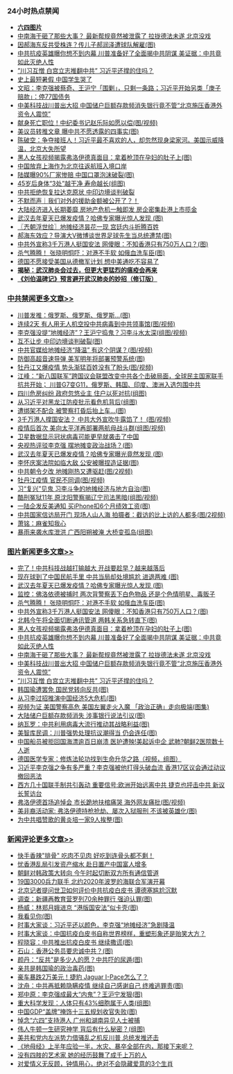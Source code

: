 <div class="catlist">
<h3>24小时热点禁闻</h3>
<ul>
<li><b><a href="64photo" target="_blank">六四图片</a></b></li>
<li><a href="https://github.com/fqnews/bnews/blob/master/topimagenews/20200608/1341718.md">中南海干砸了那些大事？ 最新帮规竟然被泄露了 拉拢德法未遂 北京没戏</a></li>
<li><a href="https://github.com/fqnews/bnews/blob/master/cnnews/20200608/1341617.md">因郝海东反共受株连？传儿子郝润泽遭球队解雇(图)</a></li>
<li><a href="https://github.com/fqnews/bnews/blob/master/topimagenews/20200608/1341750.md">中共抗疫英雄曝你想不到内幕 川普准备好了全面揭中共阴谋 美证据：中共竟如此灭绝人性</a></li>
<li><a href="https://github.com/fqnews/bnews/blob/master/topimagenews/20200608/1341615.md">”川习互憎 白宫立志推翻中共” 习近平还撑的住吗？</a></li>
<li><a href="https://github.com/fqnews/bnews/blob/master/cnnews/20200608/1341676.md">史上最短暑假 中国学生哭了</a></li>
<li><a href="https://github.com/fqnews/bnews/blob/master/cbnews/20200609/1341893.md">文昭：李克强被蔡奇、王沪宁「围剿」，只剩一条路；习近平开始另类「庚子赔款」：停77国债务 </a></li>
<li><a href="https://github.com/fqnews/bnews/blob/master/topimagenews/20200608/1341702.md">中美科技战川普出大招 中国储户巨额存款频消失银行竟不管“北京施压香港外资令人震惊”</a></li>
<li><a href="https://github.com/fqnews/bnews/blob/master/ccpdope/20200608/1341680.md">献身死亡职位！中纪委书记赵乐际如愿以偿(图/视频)</a></li>
<li><a href="https://github.com/fqnews/bnews/blob/master/cbnews/20200609/1341877.md">美议员转推文章 曝中共不愿透露的四事实(图)</a></li>
<li><a href="https://github.com/fqnews/bnews/blob/master/cbnews/20200609/1341899.md">陈破空：争夺接班人！习近平最不喜欢的人，却忽然现身梁家河。美国示威降温，北京大失所望 </a></li>
<li><a href="https://github.com/fqnews/bnews/blob/master/topimagenews/20200609/1341900.md">黑人女孩视频揭露弗洛伊德真面目：拿着枪顶在孕妇的肚子上(图)</a></li>
<li><a href="https://github.com/fqnews/bnews/blob/master/ssgc/20200609/1341832.md">中国放弃上海作为北京往返航班入境口岸</a></li>
<li><a href="https://github.com/fqnews/bnews/blob/master/cbnews/20200608/1341616.md">陆媒曝90%厂家惨赔 中国口罩泡沫破裂(图)</a></li>
<li><a href="https://github.com/fqnews/bnews/blob/master/health/20200609/1341853.md">45岁后身体“3处”越干净 寿命越长(组图)</a></li>
<li><a href="https://github.com/fqnews/bnews/blob/master/cbnews/20200609/1341942.md">中共拒绝恢复拉达克原状 中印边境谈判破裂</a></li>
<li><a href="https://github.com/fqnews/bnews/blob/master/baitai/20200608/1341662.md">不默而声｜我们对外的援助金额被公开了？！</a></li>
<li><a href="https://github.com/fqnews/bnews/blob/master/comments/20200609/1341904.md">大陆经济进入长期萎靡 房地产危机一触即发 房企密集赴港上市揽金</a></li>
<li><a href="https://github.com/fqnews/bnews/blob/master/topimagenews/20200609/1342035.md">武汉去年夏天已爆发疫情？哈佛专家曝光惊人发现 (图)</a></li>
<li><a href="https://github.com/fqnews/bnews/blob/master/ssgc/20200609/1341860.md">〖兲朝浮世绘〗地摊经济昙花一现 宫廷内斗折腾百姓</a></li>
<li><a href="https://github.com/fqnews/bnews/blob/master/cnnews/20200608/1341735.md">郝海东效应？导演大V微博谈世界足球先生当总统遭禁(图)</a></li>
<li><a href="https://github.com/fqnews/bnews/blob/master/topimagenews/20200609/1341941.md">中共外宣称3千万港人挺国安法 网傻眼：不知香港只有750万人口？(图)</a></li>
<li><a href="https://github.com/fqnews/bnews/blob/master/topimagenews/20200609/1341955.md">杀气腾腾！ 张晓明恫吓：对港不手软 如俄血洗车臣(图)</a></li>
<li><a href="https://github.com/fqnews/bnews/blob/master/comments/20200609/1341868.md">德国不愿接受美国从德撤军计划 想中美通吃不容易了</a></li>
<li><b><a href="https://github.com/fqnews/bnews/blob/master/comments/20200211/1275071.md" target="_blank">揭秘：武汉肺炎会过去，但更大更猛烈的瘟疫会再来</a></b></li>
<li><b><a href="https://github.com/fqnews/bnews/blob/master/comments/20200207/1272816.md" target="_blank">《刘伯温碑记》预言避开武汉肺炎的妙招（修订版）</a></b></li>
</ul>
</div>

<div class="catlist">
<h3><a href="https://github.com/fqnews/bnews/blob/master/cbnews/" target="_blank">中共禁闻</a><span><a href="https://github.com/fqnews/bnews/blob/master/cbnews/" target="_blank" rel="nofollow">更多文章>></a></span></h3>
<ul>
<li><a href="https://github.com/fqnews/bnews/blob/master/cbnews/20200609/1342130.md" target="_blank">川普发推：俄罗斯、俄罗斯、俄罗斯…(图)</a></li>
<li><a href="https://github.com/fqnews/bnews/blob/master/cbnews/20200609/1342120.md" target="_blank">连续2天 有人用无人机空投中共病毒到中共领事馆(图/视频)</a></li>
<li><a href="https://github.com/fqnews/bnews/blob/master/cbnews/20200609/1342117.md" target="_blank">李克强没提“地摊经济”？王沪宁捣鬼？习李斗水太深(组图/视频)</a></li>
<li><a href="https://github.com/fqnews/bnews/blob/master/cbnews/20200609/1342112.md" target="_blank">互不让步 中印边境谈判破裂(图)</a></li>
<li><a href="https://github.com/fqnews/bnews/blob/master/cbnews/20200609/1342111.md" target="_blank">中共官媒给地摊经济“降温” 有这个阴谋？(图/视频)</a></li>
<li><a href="https://github.com/fqnews/bnews/blob/master/cbnews/20200609/1342105.md" target="_blank">防御高超音速导弹 美军明年将部署预警系统(图)</a></li>
<li><a href="https://github.com/fqnews/bnews/blob/master/cbnews/20200609/1342093.md" target="_blank">牡丹江又爆疫情 势头渐猛百姓没有了盼头(图/视频)</a></li>
<li><a href="https://github.com/fqnews/bnews/blob/master/cbnews/20200609/1342092.md" target="_blank">江峰：“新八国联军”跨国议会联盟改变中共各个击破局面，全球民主国家联手抗共开始； 川普G7变G11，俄罗斯、韩国、印度、澳洲入选包围中共</a></li>
<li><a href="https://github.com/fqnews/bnews/blob/master/cbnews/20200609/1342083.md" target="_blank">四川危房纠纷 政府忽悠业主 住户以死对抗(组图)</a></li>
<li><a href="https://github.com/fqnews/bnews/blob/master/cbnews/20200609/1342077.md" target="_blank">从习近平对黑龙江防疫批示看危机背后(组图)</a></li>
<li><a href="https://github.com/fqnews/bnews/blob/master/cbnews/20200609/1342076.md" target="_blank">遭绑架不配合 被警察打昏后抬上车…(图)</a></li>
<li><a href="https://github.com/fqnews/bnews/blob/master/cbnews/20200609/1342068.md" target="_blank">3千万港人撑国安法？ 中共大外宣吹牛露馅了！ (图/视频)</a></li>
<li><a href="https://github.com/fqnews/bnews/blob/master/cbnews/20200609/1342043.md" target="_blank">疫情后首次 美向太平洋再部署两航母战斗群(组图/视频)</a></li>
<li><a href="https://github.com/fqnews/bnews/blob/master/cbnews/20200609/1342039.md" target="_blank">卫星数据显示冠状病毒可能更早就袭击了中国</a></li>
<li><a href="https://github.com/fqnews/bnews/blob/master/cbnews/20200609/1342036.md" target="_blank">央视热评驳李克强 摆地摊变政治战场？(图)</a></li>
<li><a href="https://github.com/fqnews/bnews/blob/master/cbnews/20200609/1342028.md" target="_blank">武汉去年夏天已爆发疫情？哈佛专家曝光竟然发现 (图)</a></li>
<li><a href="https://github.com/fqnews/bnews/blob/master/cbnews/20200609/1342027.md" target="_blank">李怀庆案法院如临大敌 公安被曝捏造证据(图)</a></li>
<li><a href="https://github.com/fqnews/bnews/blob/master/cbnews/20200609/1342016.md" target="_blank">中共朝令夕改 地摊刚热又遭驱赶(图/2视频)</a></li>
<li><a href="https://github.com/fqnews/bnews/blob/master/cbnews/20200609/1342015.md" target="_blank">牡丹江疫情 官民不同调(图/视频)</a></li>
<li><a href="https://github.com/fqnews/bnews/blob/master/cbnews/20200609/1342007.md" target="_blank">习“复兴”见鬼 习李斗争的地摊经济与地方自治(图)</a></li>
<li><a href="https://github.com/fqnews/bnews/blob/master/cbnews/20200609/1341991.md" target="_blank">酷刑冤狱11年 原沈阳警察揭辽宁司法黑暗(组图/视频)</a></li>
<li><a href="https://github.com/fqnews/bnews/blob/master/cbnews/20200609/1341990.md" target="_blank">一陆企发反美通知 买iPhone扣6个月绩效工资(图)</a></li>
<li><a href="https://github.com/fqnews/bnews/blob/master/cbnews/20200609/1341989.md" target="_blank">中共国家信访局开门 现场人山人海 拍摄者：截访的比上访的人都多(图/2视频)</a></li>
<li><a href="https://github.com/fqnews/bnews/blob/master/cbnews/20200609/1341984.md" target="_blank">萧铭：麻雀知我心</a></li>
<li><a href="https://github.com/fqnews/bnews/blob/master/cbnews/20200609/1341975.md" target="_blank">暴雨来袭水库泄洪 广西阳朔被淹 大桥变孤岛(组图)</a></li>

</ul>
</div>
<div class="catlist">
<h3><a href="https://github.com/fqnews/bnews/blob/master/topimagenews/" target="_blank">图片新闻</a><span><a href="https://github.com/fqnews/bnews/blob/master/topimagenews/" target="_blank" rel="nofollow">更多文章>></a></span></h3>
<ul>
<li><a href="https://github.com/fqnews/bnews/blob/master/topimagenews/20200609/1342145.md" target="_blank">完了！中共科技战越打输越大 开战要趁早？越来越落后</a></li>
<li><a href="https://github.com/fqnews/bnews/blob/master/topimagenews/20200609/1342144.md" target="_blank">现在球到了中国民航手里 中共当局却处境尴尬 进退两难 (图)</a></li>
<li><a href="https://github.com/fqnews/bnews/blob/master/topimagenews/20200609/1342035.md" target="_blank">武汉去年夏天已爆发疫情？哈佛专家曝光惊人发现 (图)</a></li>
<li><a href="https://github.com/fqnews/bnews/blob/master/topimagenews/20200609/1342006.md" target="_blank">监控：佛洛依德被捕时 两次背警察丢下白色物品 还是个色情明星、毒贩子</a></li>
<li><a href="https://github.com/fqnews/bnews/blob/master/topimagenews/20200609/1341955.md" target="_blank">杀气腾腾！ 张晓明恫吓：对港不手软 如俄血洗车臣(图)</a></li>
<li><a href="https://github.com/fqnews/bnews/blob/master/topimagenews/20200609/1341941.md" target="_blank">中共外宣称3千万港人挺国安法 网傻眼：不知香港只有750万人口？(图)</a></li>
<li><a href="https://github.com/fqnews/bnews/blob/master/topimagenews/20200609/1341940.md" target="_blank">北韩今午将全面切断通讯管道 两韩关系急转直下(图)</a></li>
<li><a href="https://github.com/fqnews/bnews/blob/master/topimagenews/20200609/1341900.md" target="_blank">黑人女孩视频揭露弗洛伊德真面目：拿着枪顶在孕妇的肚子上(图)</a></li>
<li><a href="https://github.com/fqnews/bnews/blob/master/topimagenews/20200608/1341750.md" target="_blank">中共抗疫英雄曝你想不到内幕 川普准备好了全面揭中共阴谋 美证据：中共竟如此灭绝人性</a></li>
<li><a href="https://github.com/fqnews/bnews/blob/master/topimagenews/20200608/1341718.md" target="_blank">中南海干砸了那些大事？ 最新帮规竟然被泄露了 拉拢德法未遂 北京没戏</a></li>
<li><a href="https://github.com/fqnews/bnews/blob/master/topimagenews/20200608/1341702.md" target="_blank">中美科技战川普出大招 中国储户巨额存款频消失银行竟不管“北京施压香港外资令人震惊”</a></li>
<li><a href="https://github.com/fqnews/bnews/blob/master/topimagenews/20200608/1341615.md" target="_blank">”川习互憎 白宫立志推翻中共” 习近平还撑的住吗？</a></li>
<li><a href="https://github.com/fqnews/bnews/blob/master/topimagenews/20200608/1341594.md" target="_blank">韩国瑜遭罢免 国民党转向反共(图)</a></li>
<li><a href="https://github.com/fqnews/bnews/blob/master/topimagenews/20200608/1341485.md" target="_blank">从习李过招推演中国经济5大危机(图)</a></li>
<li><a href="https://github.com/fqnews/bnews/blob/master/topimagenews/20200608/1341484.md" target="_blank">视频为证 美国警察高危 美国左翼走火入魔 「政治正确」走向极端(图集)</a></li>
<li><a href="https://github.com/fqnews/bnews/blob/master/topimagenews/20200608/1341483.md" target="_blank">大陆储户巨额存款频消失 涉事银行说法引议(图)</a></li>
<li><a href="https://github.com/fqnews/bnews/blob/master/topimagenews/20200608/1341452.md" target="_blank">纳瓦罗：中共利用病毒大流行推动其战略利益(图)</a></li>
<li><a href="https://github.com/fqnews/bnews/blob/master/topimagenews/20200608/1341320.md" target="_blank">美智库民调：川普强势处理抗议潮得当 仍会连任(图)</a></li>
<li><a href="https://github.com/fqnews/bnews/blob/master/topimagenews/20200607/1341284.md" target="_blank">中国船员被拒回国海漂逾百日崩溃 医护遭殃!美起诉中企 武肺?朝鲜2医院数十人逝</a></li>
<li><a href="https://github.com/fqnews/bnews/blob/master/comments/20200607/783186.md" target="_blank">德国医学专家：修炼法轮功找到生命升华之路（视频，组图）</a></li>
<li><a href="https://github.com/fqnews/bnews/blob/master/topimagenews/20200607/1341233.md" target="_blank">习近平李克强之争有多严重？李克强被他打得头破血流 香港17区议会通过动议撤回恶法</a></li>
<li><a href="https://github.com/fqnews/bnews/blob/master/topimagenews/20200607/1341208.md" target="_blank">西方几十国联手制共引轰动 重要信号:欧洲开始远离中共 捷克也抨击中共 新议长誓访台</a></li>
<li><a href="https://github.com/fqnews/bnews/blob/master/topimagenews/20200607/1341168.md" target="_blank">弗洛伊德首场追悼会 市长跪地扶棺痛哭 海外网友痛批(图/视频)</a></li>
<li><a href="https://github.com/fqnews/bnews/blob/master/topimagenews/20200607/1341162.md" target="_blank">美非裔活动家: 弗洛伊德持枪抢劫、屡次入狱服刑 不该被英雄化(图)</a></li>
<li><a href="https://github.com/fqnews/bnews/blob/master/topimagenews/20200607/1341161.md" target="_blank">为中共唱赞歌的黄炎培一家9人挨整(图)</a></li>

</ul>
</div>
<div class="catlist">
<h3><a href="https://github.com/fqnews/bnews/blob/master/comments/" target="_blank">新闻评论</a><span><a href="https://github.com/fqnews/bnews/blob/master/comments/" target="_blank" rel="nofollow">更多文章>></a></span></h3>
<ul>
<li><a href="https://github.com/fqnews/bnews/blob/master/comments/20200609/1342143.md" target="_blank">快手香辣&quot;排骨&quot; 吃肉不见肉 好吃到连骨头都不剩！</a></li>
<li><a href="https://github.com/fqnews/bnews/blob/master/comments/20200609/1342115.md" target="_blank">忧香港乱局引发资产缩水 赴日置产中国富人增多</a></li>
<li><a href="https://github.com/fqnews/bnews/blob/master/comments/20200609/1342089.md" target="_blank">朝鲜对韩政策大转向 今午时起切断双方所有通信管道</a></li>
<li><a href="https://github.com/fqnews/bnews/blob/master/comments/20200609/1342074.md" target="_blank">19国3000兵力联手  北约2020年波罗的海联合军演开幕</a></li>
<li><a href="https://github.com/fqnews/bnews/blob/master/comments/20200609/1342073.md" target="_blank">北京记者提问世卫如何评价中共抗疫白皮书 谭德塞尴尬沉默</a></li>
<li><a href="https://github.com/fqnews/bnews/blob/master/comments/20200609/1342034.md" target="_blank">调查：新疆再教育营罗列70余种罪行 强迫认罪(图)</a></li>
<li><a href="https://github.com/fqnews/bnews/blob/master/comments/20200609/1342022.md" target="_blank">杨威：林郑月娥进京 “港版国安法”似卡壳(图)</a></li>
<li><a href="https://github.com/fqnews/bnews/blob/master/comments/20200609/1342014.md" target="_blank">我看见你(图)</a></li>
<li><a href="https://github.com/fqnews/bnews/blob/master/comments/20200609/1342012.md" target="_blank">时事大家谈：习近平还以颜色，李克强“地摊经济”急剧降温</a></li>
<li><a href="https://github.com/fqnews/bnews/blob/master/comments/20200609/1342004.md" target="_blank">时事大家谈：中国抗疫白皮书自称世界榜样，重塑形象还是贻笑大方？</a></li>
<li><a href="https://github.com/fqnews/bnews/blob/master/comments/20200609/1341996.md" target="_blank">程晓容：中共推出抗疫白皮书 继续撒谎(图)</a></li>
<li><a href="https://github.com/fqnews/bnews/blob/master/comments/20200609/1341995.md" target="_blank">石山：香港公务员要忠诚中共？(图)</a></li>
<li><a href="https://github.com/fqnews/bnews/blob/master/comments/20200609/1341994.md" target="_blank">颜丹：“反共”是多少人的愿？中共吓的尿遁(图)</a></li>
<li><a href="https://github.com/fqnews/bnews/blob/master/comments/20200609/1341988.md" target="_blank">亲共是韩国瑜的政治毒药(图)</a></li>
<li><a href="https://github.com/fqnews/bnews/blob/master/comments/20200609/1341983.md" target="_blank">豪车暴跌2万美元！捷豹 Jaguar I-Pace怎么了？</a></li>
<li><a href="https://github.com/fqnews/bnews/blob/master/comments/20200609/1341981.md" target="_blank">沈舟：中共再抵赖隐瞒疫情 继续自己感谢自己 终难逃罪责(图)</a></li>
<li><a href="https://github.com/fqnews/bnews/blob/master/comments/20200609/1341980.md" target="_blank">郑中原：李克强成最大“内鬼”？王沪宁发狠(图)</a></li>
<li><a href="https://github.com/fqnews/bnews/blob/master/comments/20200609/1341979.md" target="_blank">重大科学发现：人体只有43%细胞属于人类(组图)</a></li>
<li><a href="https://github.com/fqnews/bnews/blob/master/comments/20200609/1341974.md" target="_blank">中国GDP“盖牌”掩饰十三五规划收官失败(图)</a></li>
<li><a href="https://github.com/fqnews/bnews/blob/master/comments/20200609/1341970.md" target="_blank">悼念“六四”支持港人 广州和湖南异见人士被捕</a></li>
<li><a href="https://github.com/fqnews/bnews/blob/master/comments/20200609/1341966.md" target="_blank">伟人牛顿一生研究神学 背后有什么秘密？(组图)</a></li>
<li><a href="https://github.com/fqnews/bnews/blob/master/comments/20200609/1341960.md" target="_blank">美共和党内左派势力借骚乱之机反川普 总统发推还击</a></li>
<li><a href="https://github.com/fqnews/bnews/blob/master/comments/20200609/1341944.md" target="_blank">《地母经》上半年应验一半，水灾、暴卒全部在内，那接下来呢？</a></li>
<li><a href="https://github.com/fqnews/bnews/blob/master/comments/20200609/1341926.md" target="_blank">没有四肢的艺术家  她的经历鼓舞了成千上万的人</a></li>
<li><a href="https://github.com/fqnews/bnews/blob/master/comments/20200609/1341925.md" target="_blank">对爱情义无反顾，钟情用心，绝对不会隐藏爱意的3个生肖</a></li>

</ul>
</div>